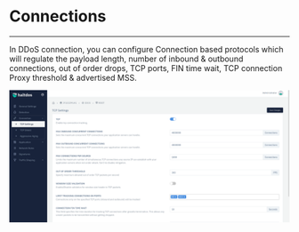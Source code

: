 # Connections

---

In DDoS connection, you can configure Connection based protocols which will regulate the payload length, number of inbound & outbound connections, out of order drops, TCP ports, FIN time wait, TCP connection Proxy threshold & advertised MSS.

![](\img\ddos\ddos8.png)
